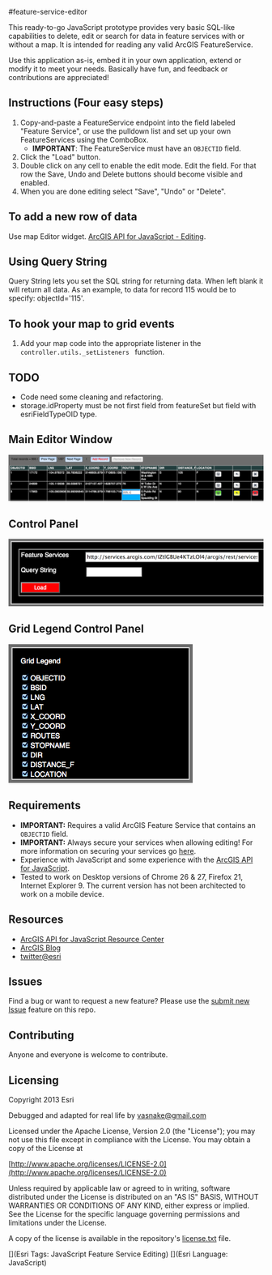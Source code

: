 #feature-service-editor

This ready-to-go JavaScript prototype provides very basic SQL-like capabilities to delete, edit or search for data in feature services with or without a map. It is intended for reading any valid ArcGIS FeatureService.

Use this application as-is, embed it in your own application, extend or modify it to meet your needs. Basically have fun, and feedback or contributions are appreciated!

## Instructions (Four easy steps)

1. Copy-and-paste a FeatureService endpoint into the field labeled "Feature Service", or use the pulldown list and set up your own FeatureServices using the ComboBox.
	* **IMPORTANT**: The FeatureService must have an <code>OBJECTID</code> field.
2. Click the "Load" button.
3. Double click on any cell to enable the edit mode. Edit the field. For that row the Save, Undo and Delete buttons should become visible and enabled.
4. When you are done editing select "Save", "Undo" or "Delete".

## To add a new row of data

Use map Editor widget.
[ArcGIS API for JavaScript - Editing](https://developers.arcgis.com/en/javascript/jshelp/inside_editing.html).

## Using Query String

Query String lets you set the SQL string for returning data. When left blank it will return all data. As an example, to data for record 115 would be to specify: objectId='115'.

## To hook your map to grid events

1. Add your map code into the appropriate listener in the <code>controller.utils._setListeners </code> function.

## TODO

- Code need some cleaning and refactoring.
- storage.idProperty must be not first field from featureSet but field with esriFieldTypeOID type.

## Main Editor Window

![](screenshot.png)

## Control Panel

![](screenshot2.png)

## Grid Legend Control Panel

![](screenshot3.png)

## Requirements

* **IMPORTANT:** Requires a valid ArcGIS Feature Service that contains an <code>OBJECTID</code> field.
* **IMPORTANT:** Always secure your services when allowing editing! For more information on securing your services go [here](https://developers.arcgis.com/en/authentication/user-logins.html).
* Experience with JavaScript and some experience with the [ArcGIS API for JavaScript](https://developers.arcgis.com/en/javascript/).
* Tested to work on Desktop versions of Chrome 26 & 27, Firefox 21, Internet Explorer 9. The current version has not been architected to work on a mobile device.

## Resources

* [ArcGIS API for JavaScript Resource Center](https://developers.arcgis.com/en/javascript/)
* [ArcGIS Blog](http://blogs.esri.com/esri/arcgis/)
* [twitter@esri](http://twitter.com/esri)

## Issues

Find a bug or want to request a new feature?  Please use the [submit new Issue](https://github.com/vasnake/feature-service-editor-js/issues/new) feature on this repo.

## Contributing

Anyone and everyone is welcome to contribute.

## Licensing
Copyright 2013 Esri

Debugged and adapted for real life by vasnake@gmail.com

Licensed under the Apache License, Version 2.0 (the "License");
you may not use this file except in compliance with the License.
You may obtain a copy of the License at

[http://www.apache.org/licenses/LICENSE-2.0](http://www.apache.org/licenses/LICENSE-2.0)

Unless required by applicable law or agreed to in writing, software
distributed under the License is distributed on an "AS IS" BASIS,
WITHOUT WARRANTIES OR CONDITIONS OF ANY KIND, either express or implied.
See the License for the specific language governing permissions and
limitations under the License.

A copy of the license is available in the repository's [license.txt]( https://raw.github.com/andygup/feature-service-editor/master/license.txt) file.

[](Esri Tags: JavaScript Feature Service Editing)
[](Esri Language: JavaScript)
